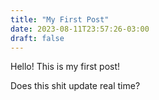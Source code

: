 ```yaml
---
title: "My First Post"
date: 2023-08-11T23:57:26-03:00
draft: false
---
```


Hello! This is my first post!

Does this shit update real time?
